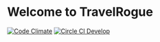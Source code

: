# Welcome to TravelRogue
[![Code Climate](https://codeclimate.com/github/websitewizardguy/travelrogue/badges/gpa.svg)](https://codeclimate.com/github/websitewizardguy/travelrogue)
[![Circle CI Develop](https://circleci.com/gh/websitewizardguy/travelrogue/tree/develop.svg?style=shield)](https://circleci.com/gh/websitewizardguy/travelrogue/tree/develop)
